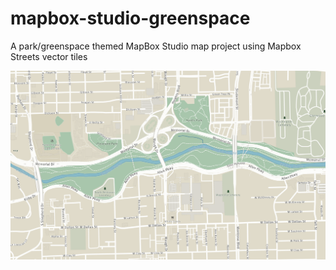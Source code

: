 # mapbox-studio-greenspace
 
A park/greenspace themed MapBox Studio map project using Mapbox Streets vector tiles

![Sample](https://raw.githubusercontent.com/ljagis/mapbox-studio-greenspace/master/sample/allenparkway.png)